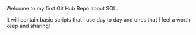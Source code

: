 Welcome to my first Git Hub Repo about SQL.

It will contain basic scripts that I use day to day and ones that I feel a worth keep and sharing! 
